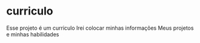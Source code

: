 # curriculo 
Esse projeto é um curriculo
Irei colocar minhas informações 
Meus projetos e minhas habilidades